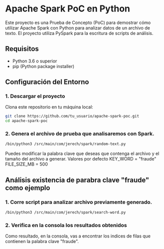 # Apache Spark PoC en Python

Este proyecto es una Prueba de Concepto (PoC) para demostrar cómo utilizar Apache Spark con Python para analizar datos de un archivo de texto. El proyecto utiliza PySpark para la escritura de scripts de análisis.

## Requisitos

- Python 3.6 o superior
- pip (Python package installer)

## Configuración del Entorno

### 1. Descargar el proyecto

Clona este repositorio en tu máquina local:

```bash
git clone https://github.com/tu_usuario/apache-spark-poc.git
cd apache-spark-poc
```

### 2. Genera el archivo de prueba que analisaremos con Spark.
```bash 
/bin/python3 /src/main/com/jerech/spark/random-text.py
```
Puedes modificar la palabra clave que deseas que contenga el archivo y el tamaño del archivo a generar.
Valores por defecto 
KEY_WORD = "fraude"
FILE_SIZE_MB = 500

## Análisis existencia de parabra clave "fraude" como ejemplo

### 1. Corre script para analizar archivo previamente generado.
```bash 
/bin/python3 /src/main/com/jerech/spark/search-word.py
```
### 2. Verifica en la consola los resultados obtenidos
Como resultado, en la consola, vas a encontrar los indices de filas que contienen la palabra clave "fraude".


